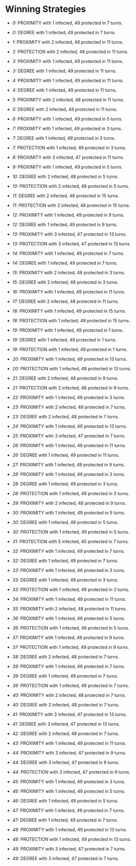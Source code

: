 # Winning Strategies

* _0:_ PROXIMITY with 1 infected, 49 protected in 7 turns.


* _0:_ DEGREE with 1 infected, 49 protected in 7 turns.


* _1:_ PROXIMITY with 2 infected, 48 protected in 11 turns.


* _2:_ PROTECTION with 2 infected, 48 protected in 11 turns.


* _3:_ PROXIMITY with 1 infected, 49 protected in 11 turns.


* _3:_ DEGREE with 1 infected, 49 protected in 11 turns.


* _4:_ PROXIMITY with 1 infected, 49 protected in 11 turns.


* _4:_ DEGREE with 1 infected, 49 protected in 11 turns.


* _5:_ PROXIMITY with 2 infected, 48 protected in 11 turns.


* _5:_ DEGREE with 2 infected, 48 protected in 11 turns.


* _6:_ PROXIMITY with 1 infected, 49 protected in 5 turns.


* _7:_ PROXIMITY with 1 infected, 49 protected in 3 turns.


* _7:_ DEGREE with 1 infected, 49 protected in 3 turns.


* _7:_ PROTECTION with 1 infected, 49 protected in 3 turns.


* _8:_ PROXIMITY with 3 infected, 47 protected in 11 turns.


* _9:_ PROXIMITY with 1 infected, 49 protected in 5 turns.


* _10:_ DEGREE with 2 infected, 48 protected in 5 turns.


* _10:_ PROTECTION with 2 infected, 48 protected in 5 turns.


* _11:_ DEGREE with 2 infected, 48 protected in 15 turns.


* _11:_ PROTECTION with 2 infected, 48 protected in 15 turns.


* _12:_ PROXIMITY with 1 infected, 49 protected in 9 turns.


* _12:_ DEGREE with 1 infected, 49 protected in 9 turns.


* _13:_ PROXIMITY with 3 infected, 47 protected in 13 turns.


* _13:_ PROTECTION with 3 infected, 47 protected in 13 turns.


* _14:_ PROXIMITY with 1 infected, 49 protected in 7 turns.


* _14:_ DEGREE with 1 infected, 49 protected in 7 turns.


* _15:_ PROXIMITY with 2 infected, 48 protected in 3 turns.


* _15:_ DEGREE with 2 infected, 48 protected in 3 turns.


* _16:_ PROXIMITY with 1 infected, 49 protected in 11 turns.


* _17:_ DEGREE with 2 infected, 48 protected in 11 turns.


* _18:_ PROXIMITY with 1 infected, 49 protected in 15 turns.


* _18:_ PROTECTION with 1 infected, 49 protected in 15 turns.


* _19:_ PROXIMITY with 1 infected, 49 protected in 1 turns.


* _19:_ DEGREE with 1 infected, 49 protected in 1 turns.


* _19:_ PROTECTION with 1 infected, 49 protected in 1 turns.


* _20:_ PROXIMITY with 1 infected, 49 protected in 13 turns.


* _20:_ PROTECTION with 1 infected, 49 protected in 13 turns.


* _21:_ DEGREE with 2 infected, 48 protected in 9 turns.


* _21:_ PROTECTION with 2 infected, 48 protected in 9 turns.


* _22:_ PROXIMITY with 1 infected, 49 protected in 3 turns.


* _23:_ PROXIMITY with 2 infected, 48 protected in 7 turns.


* _23:_ DEGREE with 2 infected, 48 protected in 7 turns.


* _24:_ PROXIMITY with 1 infected, 49 protected in 13 turns.


* _25:_ PROXIMITY with 3 infected, 47 protected in 7 turns.


* _26:_ PROXIMITY with 1 infected, 49 protected in 11 turns.


* _26:_ DEGREE with 1 infected, 49 protected in 11 turns.


* _27:_ PROXIMITY with 1 infected, 49 protected in 9 turns.


* _28:_ PROXIMITY with 1 infected, 49 protected in 3 turns.


* _28:_ DEGREE with 1 infected, 49 protected in 3 turns.


* _28:_ PROTECTION with 1 infected, 49 protected in 3 turns.


* _29:_ PROXIMITY with 2 infected, 48 protected in 9 turns.


* _30:_ PROXIMITY with 1 infected, 49 protected in 5 turns.


* _30:_ DEGREE with 1 infected, 49 protected in 5 turns.


* _30:_ PROTECTION with 1 infected, 49 protected in 5 turns.


* _31:_ PROTECTION with 5 infected, 45 protected in 7 turns.


* _32:_ PROXIMITY with 1 infected, 49 protected in 7 turns.


* _32:_ DEGREE with 1 infected, 49 protected in 7 turns.


* _33:_ PROXIMITY with 1 infected, 49 protected in 3 turns.


* _33:_ DEGREE with 1 infected, 49 protected in 3 turns.


* _33:_ PROTECTION with 1 infected, 49 protected in 3 turns.


* _34:_ PROXIMITY with 1 infected, 49 protected in 11 turns.


* _35:_ PROXIMITY with 2 infected, 48 protected in 11 turns.


* _36:_ PROXIMITY with 1 infected, 49 protected in 5 turns.


* _36:_ PROTECTION with 1 infected, 49 protected in 5 turns.


* _37:_ PROXIMITY with 1 infected, 49 protected in 9 turns.


* _37:_ PROTECTION with 1 infected, 49 protected in 9 turns.


* _38:_ DEGREE with 2 infected, 48 protected in 7 turns.


* _39:_ PROXIMITY with 1 infected, 49 protected in 7 turns.


* _39:_ DEGREE with 1 infected, 49 protected in 7 turns.


* _39:_ PROTECTION with 1 infected, 49 protected in 7 turns.


* _40:_ PROXIMITY with 2 infected, 48 protected in 7 turns.


* _40:_ DEGREE with 2 infected, 48 protected in 7 turns.


* _41:_ PROXIMITY with 3 infected, 47 protected in 13 turns.


* _41:_ DEGREE with 3 infected, 47 protected in 13 turns.


* _42:_ DEGREE with 2 infected, 48 protected in 7 turns.


* _43:_ PROXIMITY with 1 infected, 49 protected in 11 turns.


* _44:_ PROXIMITY with 3 infected, 47 protected in 9 turns.


* _44:_ DEGREE with 3 infected, 47 protected in 9 turns.


* _44:_ PROTECTION with 3 infected, 47 protected in 9 turns.


* _45:_ PROXIMITY with 1 infected, 49 protected in 3 turns.


* _46:_ PROXIMITY with 1 infected, 49 protected in 5 turns.


* _46:_ DEGREE with 1 infected, 49 protected in 5 turns.


* _47:_ PROXIMITY with 1 infected, 49 protected in 7 turns.


* _47:_ DEGREE with 1 infected, 49 protected in 7 turns.


* _48:_ PROXIMITY with 1 infected, 49 protected in 13 turns.


* _48:_ PROTECTION with 1 infected, 49 protected in 13 turns.


* _49:_ PROXIMITY with 3 infected, 47 protected in 7 turns.


* _49:_ DEGREE with 3 infected, 47 protected in 7 turns.


